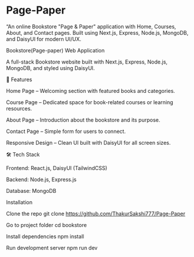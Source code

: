 # Page-Paper
“An online Bookstore  "Page &amp; Paper"  application with Home, Courses, About, and Contact pages. Built using Next.js, Express, Node.js, MongoDB, and DaisyUI for modern UI/UX.

Bookstore(Page-paper) Web Application

A full-stack Bookstore website built with Next.js, Express, Node.js, MongoDB, and styled using DaisyUI.

🚀 Features

Home Page – Welcoming section with featured books and categories.

Course Page – Dedicated space for book-related courses or learning resources.

About Page – Introduction about the bookstore and its purpose.

Contact Page – Simple form for users to connect.

Responsive Design – Clean UI built with DaisyUI for all screen sizes.

🛠 Tech Stack

Frontend: React.js, DaisyUI (TailwindCSS)

Backend: Node.js, Express.js

Database: MongoDB

Installation

Clone the repo
git clone https://github.com/ThakurSakshi777/Page-Paper

Go to project folder
cd bookstore

Install dependencies
npm install

Run development server
npm run dev
